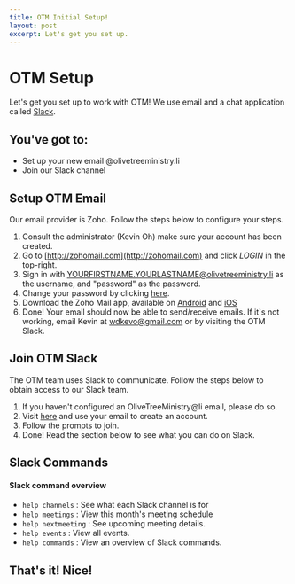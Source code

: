 ```yaml
---
title: OTM Initial Setup!
layout: post
excerpt: Let's get you set up.
---
```

# OTM Setup

Let's get you set up to work with OTM! We use email and a chat application called [Slack](https://slack.com/).

## You've got to:
- Set up your new email @olivetreeministry.li
- Join our Slack channel

## Setup OTM Email

Our email provider is Zoho. Follow the steps below to configure your steps.

1. Consult the administrator (Kevin Oh) make sure your account has been created.
2. Go to [http://zohomail.com](http://zohomail.com) and click *LOGIN* in the top-right. 
3. Sign in with YOURFIRSTNAME.YOURLASTNAME@olivetreeministry.li as the username, and "password" as the password.
4. Change your password by clicking [here](https://accounts.zoho.com/u/h#security/security_pwd). 
5. Download the Zoho Mail app, available on [Android](https://play.google.com/store/apps/details?id=com.zoho.mail&hl=en) and [iOS](https://itunes.apple.com/us/app/zoho-mail-email-calendar-contacts/id909262651?ls=1&mt=8)
6. Done! Your email should now be able to send/receive emails. If it`s not working, email Kevin at wdkevo@gmail.com or by visiting the OTM Slack.

## Join OTM Slack

The OTM team uses Slack to communicate. Follow the steps below to obtain access to our Slack team.

1. If you haven't configured an OliveTreeMinistry@li email, please do so.
2. Visit [here](http://olivetreeministry.slack.com/signup) and use your email to create an account.
3. Follow the prompts to join. 
4. Done! Read the section below to see what you can do on Slack.

## Slack Commands

#### Slack command overview

- `help channels` : See what each Slack channel is for
- `help meetings` : View this month's meeting schedule
- `help nextmeeting` : See upcoming meeting details.
- `help events` : View all events.
- `help commands` : View an overview of Slack commands.

## That's it! Nice! 

<br/>